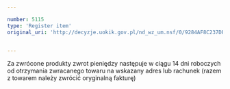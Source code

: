 ```yaml
---

number: 5115
type: 'Register item'
original_uri: 'http://decyzje.uokik.gov.pl/nd_wz_um.nsf/0/9284AF8C237DFD31C1257BBE00325618?OpenDocument'


---
```


Za zwrócone produkty zwrot pieniędzy następuje w ciągu 14 dni roboczych od otrzymania zwracanego towaru na wskazany adres lub rachunek (razem z towarem należy zwrócić oryginalną fakturę)
